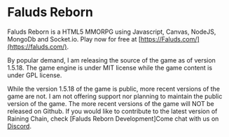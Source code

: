 Faluds Reborn
==============

Faluds Reborn is a HTML5 MMORPG using Javascript, Canvas, NodeJS, MongoDb and Socket.io. Play now for free at [https://Faluds.com/](https://faluds.com/).

By popular demand, I am releasing the source of the game as of version 1.5.18. The game engine is under MIT license while the game content is under GPL license.

While the version 1.5.18 of the game is public, more recent versions of the game are not. I am not offering support nor planning to maintain the public version of the game. The more recent versions of the game will NOT be released on Github. 
If you would like to contribute to the latest version of Raining Chain, check [Faluds Reborn Development]Come chat with us on [Discord](https://discord.gg/error).
